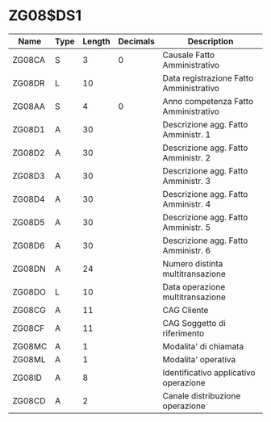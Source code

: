 # ZG08$DS1

| Name | Type | Length | Decimals | Description |
| ---- | ---- | ------ | -------- | ----------- |
| ZG08CA | S | 3 | 0 | Causale Fatto Amministrativo |
| ZG08DR | L | 10 |  | Data registrazione Fatto Amministrativo |
| ZG08AA | S | 4 | 0 | Anno competenza Fatto Amministrativo |
| ZG08D1 | A | 30 |  | Descrizione agg. Fatto Amministr. 1 |
| ZG08D2 | A | 30 |  | Descrizione agg. Fatto Amministr. 2 |
| ZG08D3 | A | 30 |  | Descrizione agg. Fatto Amministr. 3 |
| ZG08D4 | A | 30 |  | Descrizione agg. Fatto Amministr. 4 |
| ZG08D5 | A | 30 |  | Descrizione agg. Fatto Amministr. 5 |
| ZG08D6 | A | 30 |  | Descrizione agg. Fatto Amministr. 6 |
| ZG08DN | A | 24 |  | Numero distinta multitransazione |
| ZG08DO | L | 10 |  | Data operazione multitransazione |
| ZG08CG | A | 11 |  | CAG Cliente |
| ZG08CF | A | 11 |  | CAG Soggetto di riferimento |
| ZG08MC | A | 1 |  | Modalita' di chiamata |
| ZG08ML | A | 1 |  | Modalita' operativa |
| ZG08ID | A | 8 |  | Identificativo applicativo operazione |
| ZG08CD | A | 2 |  | Canale distribuzione operazione |

